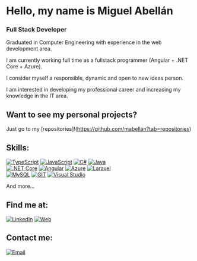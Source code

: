 # Hello, my name is Miguel Abellán
### Full Stack Developer

Graduated in Computer Engineering with experience in the web development area.

I am currently working full time as a fullstack programmer (Angular + .NET Core + Azure).

I consider myself a responsible, dynamic and open to new ideas person.

I am interested in developing my professional career and increasing my knowledge in the IT area.

## Want to see my personal projects?

Just go to my [repositories]!(https://github.com/mabellan?tab=repositories)

## Skills:
[![TypeScript](https://img.shields.io/badge/TypeScript-007396?style=for-the-badge&logo=typescript&logoColor=white&labelColor=101010)]()
[![JavaScript](https://img.shields.io/badge/JavaScript-F7DF1E?style=for-the-badge&logo=javascript&logoColor=white&labelColor=101010)]()
[![C#](https://img.shields.io/badge/C_Sharp-232F3E?style=for-the-badge&logo=csharp&logoColor=white&labelColor=101010)]()
[![Java](https://img.shields.io/badge/Java-232F3E?style=for-the-badge&logo=java&logoColor=white&labelColor=101010)]()
</br>
[![.NET Core](https://img.shields.io/badge/.NET_Core-4285F4?style=for-the-badge&logo=.net&logoColor=white&labelColor=101010)]()
[![Angular](https://img.shields.io/badge/Angular-4285F4?style=for-the-badge&logo=angular&logoColor=white&labelColor=101010)]()
[![Azure](https://img.shields.io/badge/Azure-4285F4?style=for-the-badge&logo=microsoftazure&logoColor=white&labelColor=101010)]()
[![Laravel](https://img.shields.io/badge/Laravel-4285F4?style=for-the-badge&logo=laravel&logoColor=white&labelColor=101010)]()
</br>
[![MySQL](https://img.shields.io/badge/MySQL-4479A1?style=for-the-badge&logo=mysql&logoColor=white&labelColor=101010)]()
[![GIT](https://img.shields.io/badge/Git-4479A1?style=for-the-badge&logo=git&logoColor=white&labelColor=101010)]()
[![Visual Studio](https://img.shields.io/badge/Visual_Studio-4479A1?style=for-the-badge&logo=visualstudio&logoColor=white&labelColor=101010)]()

And more...

## Find me at:

[![LinkedIn](https://img.shields.io/badge/LinkedIn-Miguel_Abellan-0077B5?style=for-the-badge&logo=linkedin&logoColor=white&labelColor=101010)](https://www.linkedin.com/in/miguel-abell%C3%A1n-donoso/)
[![Web](https://img.shields.io/badge/My_Website-14a1f0?style=for-the-badge&logo=dev.to&logoColor=white&labelColor=101010)](https://mabellan.github.io)

## Contact me:

[![Email](https://img.shields.io/badge/mabellan1996@gmail.com-my_personal_email-D14836?style=for-the-badge&logo=gmail&logoColor=white&labelColor=101010)](mailto:mabellan1996@gmail.com)
